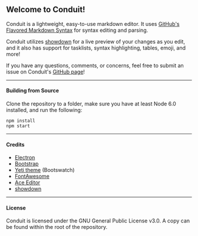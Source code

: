 ## Welcome to Conduit!

Conduit is a lightweight, easy-to-use markdown editor.
It uses [GitHub's Flavored Markdown Syntax](https://guides.github.com/features/mastering-markdown/) for syntax editing and parsing.

Conduit utilizes [showdown](https://github.com/showdownjs/showdown) for a live preview of your changes as you edit, and it also has support for tasklists, syntax highlighting, tables, emoji, and more!

If you have any questions, comments, or concerns, feel free to submit an issue on Conduit's [GitHub page](https://github.com/zackdevine/conduit/issues)!

---

#### Building from Source

Clone the repository to a folder, make sure you have at least Node 6.0 installed, and run the following:
```
npm install
npm start
```

---

#### Credits
- [Electron](https://electron.atom.io)
- [Bootstrap](https://getbootstrap.com)
- [Yeti theme](https://bootswatch.com/yeti) (Bootswatch)
- [FontAwesome](https://fontawesome.io)
- [Ace Editor](https://ace.c9.io)
- [showdown](https://github.com/showdownjs/showdown)

---

#### License
Conduit is licensed under the GNU General Public License v3.0. A copy can be found within the root of the repository.
